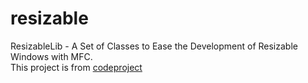 # resizable
ResizableLib - A Set of Classes to Ease the Development of Resizable Windows with MFC.    
This project is from [codeproject](https://www.codeproject.com/Articles/1175/ResizableLib-A-Set-of-Classes-to-Ease-the-Developm)
